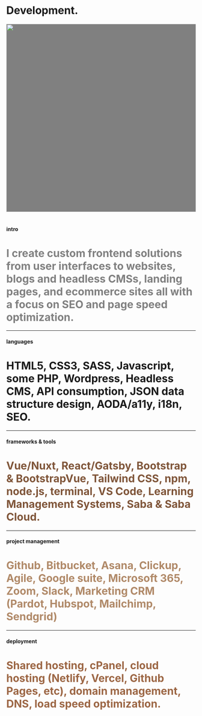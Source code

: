 <div class="container p-4 p-lg-5">

<h1 class="display-1 lh-1 ls-1 fw-900">Development.</h1>

<img width="1200" height="500" style="background: grey" src="https://picsum.photos/id/76/1200/500" class="w-100 rounded-4 img-full my-4" alt="">

<!-- <h1 class="display-1 lh-1 ls-1 fw-bold min-vh-50">I design and build user interfaces, websites, CMSs/blogs, and mobile applications. <span style="color: #9C6644">Years of design and development have given me a practical & functional understanding of UX. <span style="color: grey">I merge user input, stakeholder requirements, and information architecture into working prototypes for live applications.</span> </span> I create custom images and graphics, backgrounds, logos, and use a variety of libraries to source project specific icons. <span style="color: #B08968">I also have significant experience sourcing and selecting imagery that is ideally suited to a specific brand.</span></h1> -->

<br />   
<br />   

<h4 class='fw-bold'>intro</h4>
<h1 class="display-1 lh-1 ls-1 fw-bold min-vh-50" style="color: grey">I create custom frontend solutions from user interfaces to websites, blogs and headless CMSs, landing pages, and ecommerce sites all with a focus on SEO and page speed optimization.</h1>

<hr class='my-5' />

<h4 class='fw-bold'>languages</h4>
<h1 class="display-1 lh-1 ls-1 fw-bold min-vh-50">HTML5, CSS3, SASS, Javascript, some PHP, Wordpress, Headless CMS, API consumption, JSON data structure design, AODA/a11y, i18n, SEO.</h1>

<hr class='my-5' />

<h4 class='fw-bold'>frameworks & tools</h4>
<h1 class="display-1 lh-1 ls-1 fw-bold min-vh-50"><span style="color: #7F5539">Vue/Nuxt, React/Gatsby, Bootstrap & BootstrapVue, Tailwind CSS, npm, node.js, terminal, VS Code, Learning Management Systems, Saba & Saba Cloud.</h1>

<hr class='my-5' />

<h4 class='fw-bold'>project management</h4>
<h1 class="display-1 lh-1 ls-1 fw-bold min-vh-50" style="color: #B08968">Github, Bitbucket, Asana, Clickup, Agile, Google suite, Microsoft 365, Zoom, Slack, Marketing CRM (Pardot, Hubspot, Mailchimp, Sendgrid)</h1>

<hr class='my-5' />

<h4 class='fw-bold'>deployment</h4>
<h1 class="display-1 lh-1 ls-1 fw-bold min-vh-50"><span style="color: #9C6644">Shared hosting, cPanel, cloud hosting (Netlify, Vercel, Github Pages, etc), domain management, DNS, load speed optimization.</span></h1>


</div>